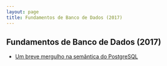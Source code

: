 ```yaml
---
layout: page
title: Fundamentos de Banco de Dados (2017)
---
```

## Fundamentos de Banco de Dados (2017)
* [Um breve mergulho na semântica do PostgreSQL](postgresql)
